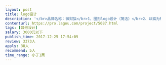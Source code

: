 ```yaml
---                
layout: post       
title: logo设计           
description: '</br>品牌名称：微财猫</br>1、图形logo设计（简洁）</br>2、以猫为形象（人工智能，招财，机器猫方向）</br>3、网址：Vcaimao.com</br>微财猫的寓意是：智能的招财猫</br>提供的服务是： 移动支付，微信会员高级服务，电子发票，营销招客，意在帮商家招财，基于人工智能的客户管理，商业服务机器人方向。</br>服务对象：门店商户，如餐饮，酒店，超市，商场等</br>希望微财猫能像 柜台上的招财猫 一样 普及和广受欢迎。</br>'     
contenturl: https://pro.lagou.com/project/5687.html      
tags: [其他设计]            
salary: 3000元以下          
publish_time: 2017-12-25 17:54:09         
review: 3373人                   
apply: 38人                   
recommend: 5人                   
time_range: 小于1周              
---                 
```

